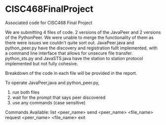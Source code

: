# CISC468FinalProject
Associated code for CISC468 Final Project

We are submitting 4 files of code. 2 versions of the JavaPeer and 2 versions of the PythonPeer. We were unable to merge the functionality of them as there were issues we couldn't quite sort out. 
JavaPeer.java and python_peer.py have the discovery and registration fullt implemented, with a command line interface that allows for unsecure file transfer.
python_sts.py and JavaSTS.java have the station to station protocol implemented but not fully cohesive. 

Breakdown of the code in each file will be provided in the report. 

To operate JavaPeer,java and python_peer.py, 
1. run both files
2. wait for the prompt that says peer discovered
3. use any commands (case sensitive)

Commands Available:
list <peer_name>
send <peer_name> <file_name>
request <peer_name> <file_name>
exit 
